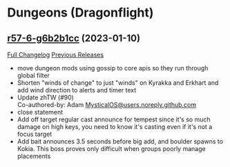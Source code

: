 # <DBM> Dungeons (Dragonflight)

## [r57-6-g6b2b1cc](https://github.com/DeadlyBossMods/DBM-Dungeons/tree/6b2b1ccbc8d178af618011218e6af48dc5ebcdf6) (2023-01-10)
[Full Changelog](https://github.com/DeadlyBossMods/DBM-Dungeons/compare/r57...6b2b1ccbc8d178af618011218e6af48dc5ebcdf6) [Previous Releases](https://github.com/DeadlyBossMods/DBM-Dungeons/releases)

- move dungeon mods using gossip to core apis so they run through global filter  
- Shorten "winds of change" to just "winds" on Kyrakka and Erkhart and add wind direction to alerts and timer text  
- Update zhTW (#90)  
    Co-authored-by: Adam <MysticalOS@users.noreply.github.com>  
- close statement  
- Add off target regular cast announce for tempest since it's so much damage on high keys, you need to know it's casting even if it's not a focus target  
- Add bait announces 3.5 seconds before big add, and boulder spawns to Kokia. This boss proves only difficult when groups poorly manage placements  
